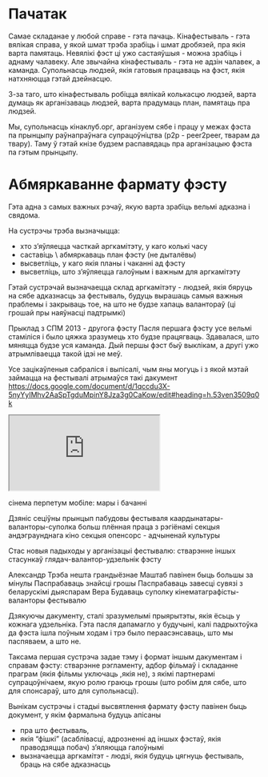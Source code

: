 ﻿# Пачатак

Самае складанае у любой справе - гэта пачаць. Кінафестываль - гэта вялікая справа, у якой шмат трэба зрабіць і шмат дробязей, пра якія варта памятаць. Невялікі фэст ці ужо састаяўшыя - можна зрабіць і аднаму чалавеку. Але звычайна кінафестываль - гэта не адзін чалавек, а каманда. Супольнасць людзей, якія гатовыя працаваць на фэст, якія натхняюцца гэтай дзейнасцю.

З-за таго, што кінафестываль робіцца вялікай колькасцю людзей, варта думаць як арганізаваць людзей, варта прадумаць план, памятаць пра людзей. 

Мы, супольнасць кінаклуб.орг, арганізуем сябе і працу у межах фэста па прынцыпу раўнапраўнага супрацоўніцтва (p2p - peer2peer, тварам да твару). Таму ў гэтай кнізе будзем распавядаць пра арганізацыю фэста па гэтым прынцыпу.

# Абмяркаванне фармату фэсту

Гэта адна з самых важных рэчаў, якую варта зрабіць вельмі адказна і свядома.

На сустрэчы трэба вызначыцца:
* хто з’яўляецца часткай аргкамітэту, у каго колькі часу
* саставіць \ абмяркаваць план фэсту (не дыталёвы)
* высветліць, у каго якія планы і чаканні ад фэсту
* высветліць, што з’яўляецца галоўным і важным для аргкамітэту

Гэтай сустрэчай вызначаецца склад аргкамітэту - людзей, якія бяруць на сябе адказнасць за фестываль, будуць вырашаць самыя важныя праблемы і закрываць тое, на што не будзе хапаць валантораў (ці грошай пры наяўнасці падтрымкі)

Прыклад з СПМ 2013 - другога фэсту
Пасля першага фэсту усе вельмі стаміліся і было цяжка зразумець хто будзе працягваць. Здавалася, што мяняцца будзе уся каманда. Дый першы фэст быў выклікам, а другі ужо атрымліваецца такой ідэі не меў.

Усе зацікаўленыя сабраліся і выпісалі, чым яны могуць і з якой мэтай займацца на фестывалі атрымаўся такі дакумент
https://docs.google.com/document/d/1qccdu3X-5nyYyIMhv2AaSpTgduMpinY8Jza3g0CaKow/edit#heading=h.53ven3509q0k

<iframe src="https://docs.google.com/document/d/1qccdu3X-5nyYyIMhv2AaSpTgduMpinY8Jza3g0CaKow/pub?embedded=true"></iframe>

сінема перпетум мобіле: мары і бачанні


Дзяніс
сеціўны прынцып пабудовы фестываля каардынатары-валанторы-суполка
больш плённая праца з рэгіёнамі
секцыя андэграунднага кіно
секцыя опенсорс - адчыненай культуры


Стас
новыя падыходы у арганізацыі фестывалю:
стварэнне іншых стасункаў глядач-валантор-удзельнік фэсту


Александр
Трэба нешта грандыёзнае
Маштаб павінен быць большы за мінулы
Паспрабаваць знайсці грошы
Паспрабаваць завесці сувязі з беларускімі дыяспарам 
Вера
Будаваць суполку  кінематаграфісты-валанторы фестывалю

Дзякуючы дакументу, сталі зразумелымі прыярытэты, якія ёсьць у кожнага удзельніка. Гэта пасля дапамагло у будучыні, калі падрыхтоўка да фэста ішла поўным ходам і трэ было пераасэнсаваць, што мы паспяваем, а што не.

Таксама першая сустрэча задае тэму і формат іншым дакументам і справам фэсту: стварэнне рэгламенту, адбор фільмаў і складанне праграм (якія фільмы уключаць ,якія не), з якімі партнерамі супрацоўнічаем, якую ролю граюць грошы (што робім для сябе, што для спонсараў, што для супольнасці).

Вынікам сустрэчы і стадыі высвятлення фармату фэсту павінен быць документ, у якім фармальна будуць апісаны 
* пра што фестываль, 
* якія “фішкі” (асаблівасці, адрозненні ад іншых фэстаў, якія праводзяцца побач) з’яляюцца галоўнымі 
* вызначаецца аргкамітэт - людзі, якія будуць цягнуць фестываль, браць на сябе адказнасць





 